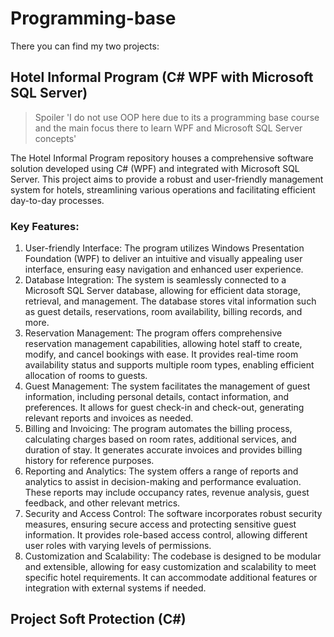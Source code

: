 # Programming-base
There you can find my two projects:

## Hotel Informal Program (C# WPF with Microsoft SQL Server)
> Spoiler 'I do not use OOP here due to its a programming base course and the main focus there to learn WPF and Microsoft SQL Server concepts'

The Hotel Informal Program repository houses a comprehensive software solution developed using C# (WPF) and integrated with Microsoft SQL Server. This project aims to provide a robust and user-friendly management system for hotels, streamlining various operations and facilitating efficient day-to-day processes.
### Key Features:
1) User-friendly Interface: The program utilizes Windows Presentation Foundation (WPF) to deliver an intuitive and visually appealing user interface, ensuring easy navigation and enhanced user experience.
2) Database Integration: The system is seamlessly connected to a Microsoft SQL Server database, allowing for efficient data storage, retrieval, and management. The database stores vital information such as guest details, reservations, room availability, billing records, and more.
3) Reservation Management: The program offers comprehensive reservation management capabilities, allowing hotel staff to create, modify, and cancel bookings with ease. It provides real-time room availability status and supports multiple room types, enabling efficient allocation of rooms to guests.
4) Guest Management: The system facilitates the management of guest information, including personal details, contact information, and preferences. It allows for guest check-in and check-out, generating relevant reports and invoices as needed.
5) Billing and Invoicing: The program automates the billing process, calculating charges based on room rates, additional services, and duration of stay. It generates accurate invoices and provides billing history for reference purposes.
6) Reporting and Analytics: The system offers a range of reports and analytics to assist in decision-making and performance evaluation. These reports may include occupancy rates, revenue analysis, guest feedback, and other relevant metrics.
7) Security and Access Control: The software incorporates robust security measures, ensuring secure access and protecting sensitive guest information. It provides role-based access control, allowing different user roles with varying levels of permissions.
8) Customization and Scalability: The codebase is designed to be modular and extensible, allowing for easy customization and scalability to meet specific hotel requirements. It can accommodate additional features or integration with external systems if needed.

## Project Soft Protection (C#)
